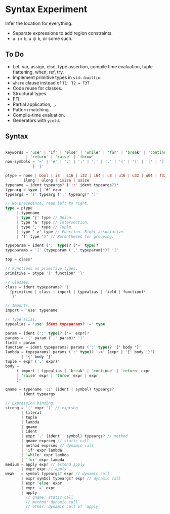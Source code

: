 # Syntax Experiment

Infer the location for everything.
- Separate expressions to add region constraints.
- `a in b`, `a @ b`, or some such.

## To Do

- Let, var, assign, else, type assertion, compile time evaluation, tuple flattening, when, ref, try.
- Implement primitive types in `std::builtin`.
- `where` clause instead of `T1: T2 = T3`?
- Code reuse for classes.
- Structural types.
- FFI.
- Partial application, `_`.
- Pattern matching.
- Compile-time evaluation.
- Generators with `yield`.

## Syntax

```rs

keywords = 'use' | 'if' | 'else' | 'while' | 'for' | 'break' | 'continue'
         | 'return' | 'raise' | 'throw'
non-symbols = '=' | '#' | ':' | ';' | ',' | '.' | '(' | ')' | '[' | ']' | '{'
            | '}'

ptype = none | bool | i8 | i16 | i32 | i64 | u8 | u16 | u32 | u64 | f32 | f64
      | ilong | ulong | isize | usize
typename = ident typeargs? ('::' ident typeargs?)*
typearg = type | '#' expr
typeargs = '[' typearg (',' typearg)* ']'

// No precedence, read left to right.
type = ptype
     | typename
     | type '|' type // Union.
     | type '&' type // Intersection.
     | type ',' type // Tuple.
     | type '->' type // Function. Right associative.
     | '(' type ')' // Parentheses for grouping.

typeparam = ident (':' type)? ('=' type)?
typeparams = '[' (typeparam (',' typeparam)*)? ']'

top = class*

// Functions on primitive types.
primitive = ptype '{' function* '}'

// Classes.
class = ident typeparams? '{'
  (primitive | class | import | typealias | field | function)*
  '}'

// Imports.
import = 'use' typename

// Type alias.
typealias = 'use' ident typeparams? '=' type

param = ident (':' type)? ('=' expr)?
params = '(' param (',' param)* ')'
field = param
function = ident typeparams? params (':' type)? '{' body '}'
lambda = typeparams? params (':' type)? '->' (expr | '{' body '}')
       | '{' body '}'
tuple = expr (',' expr)*
body =
     ( import | typealias | 'break' | 'continue' | 'return' expr
     | 'raise' expr | 'throw' expr | expr
     )*

qname = typename '::' (ident | symbol) typeargs?
      | ident typeargs

// Expression binding.
strong = '(' expr ')' // exprseq
       | literal
       | tuple
       | lambda
       | qname
       | ident
       | expr '.' (ident | symbol) typeargs? // method
       | qname exprseq // static call
       | method exprseq // dynamic call
       | 'if' expr lambda
       | 'while' expr lambda
       | 'for' expr lambda
medium = apply expr // extend apply
       | expr expr // apply
weak   = symbol typeargs? expr // dynamic call
       | expr symbol typeargs? expr // dynamic call
       | expr 'else' expr
       | expr '=' expr
       | apply
         // qname: static call
         // method: dynamic call
         // other: dynamic call of `apply`

```
